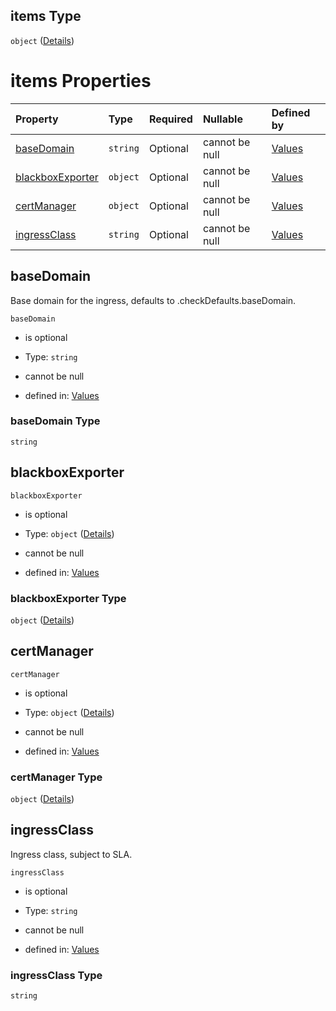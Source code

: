 ## items Type

`object` ([Details](values-properties-global-properties-checks-items.md))

# items Properties

| Property                              | Type     | Required | Nullable       | Defined by                                                                                                                                                                   |
| :------------------------------------ | :------- | :------- | :------------- | :--------------------------------------------------------------------------------------------------------------------------------------------------------------------------- |
| [baseDomain](#basedomain)             | `string` | Optional | cannot be null | [Values](values-properties-global-properties-checks-items-properties-basedomain.md "undefined#/properties/global/properties/checks/items/properties/baseDomain")             |
| [blackboxExporter](#blackboxexporter) | `object` | Optional | cannot be null | [Values](values-properties-global-properties-checks-items-properties-blackboxexporter.md "undefined#/properties/global/properties/checks/items/properties/blackboxExporter") |
| [certManager](#certmanager)           | `object` | Optional | cannot be null | [Values](values-properties-global-properties-checks-items-properties-certmanager.md "undefined#/properties/global/properties/checks/items/properties/certManager")           |
| [ingressClass](#ingressclass)         | `string` | Optional | cannot be null | [Values](values-properties-global-properties-checks-items-properties-ingressclass.md "undefined#/properties/global/properties/checks/items/properties/ingressClass")         |

## baseDomain

Base domain for the ingress, defaults to .checkDefaults.baseDomain.

`baseDomain`

* is optional

* Type: `string`

* cannot be null

* defined in: [Values](values-properties-global-properties-checks-items-properties-basedomain.md "undefined#/properties/global/properties/checks/items/properties/baseDomain")

### baseDomain Type

`string`

## blackboxExporter



`blackboxExporter`

* is optional

* Type: `object` ([Details](values-properties-global-properties-checks-items-properties-blackboxexporter.md))

* cannot be null

* defined in: [Values](values-properties-global-properties-checks-items-properties-blackboxexporter.md "undefined#/properties/global/properties/checks/items/properties/blackboxExporter")

### blackboxExporter Type

`object` ([Details](values-properties-global-properties-checks-items-properties-blackboxexporter.md))

## certManager



`certManager`

* is optional

* Type: `object` ([Details](values-properties-global-properties-checks-items-properties-certmanager.md))

* cannot be null

* defined in: [Values](values-properties-global-properties-checks-items-properties-certmanager.md "undefined#/properties/global/properties/checks/items/properties/certManager")

### certManager Type

`object` ([Details](values-properties-global-properties-checks-items-properties-certmanager.md))

## ingressClass

Ingress class, subject to SLA.

`ingressClass`

* is optional

* Type: `string`

* cannot be null

* defined in: [Values](values-properties-global-properties-checks-items-properties-ingressclass.md "undefined#/properties/global/properties/checks/items/properties/ingressClass")

### ingressClass Type

`string`
